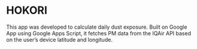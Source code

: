 # HOKORI
This app was developed to calculate daily dust exposure. Built on Google App using Google Apps Script, it fetches PM data from the IQAir API based on the user’s device latitude and longitude.
